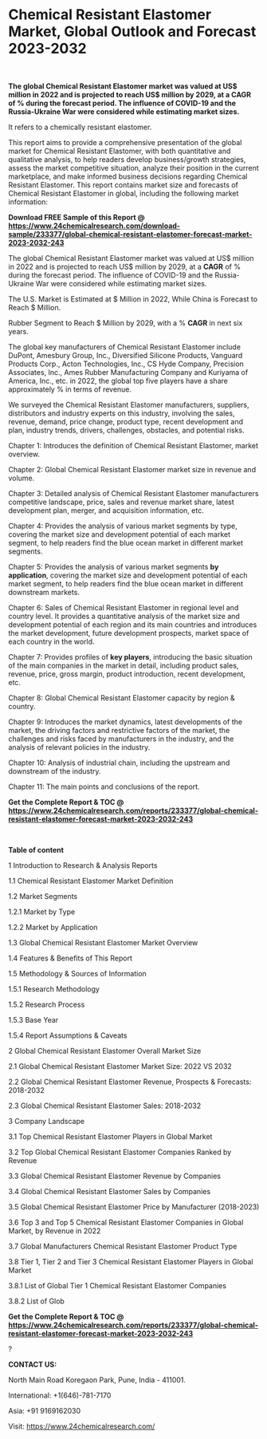 <h1>Chemical Resistant Elastomer Market, Global Outlook and Forecast 2023-2032</h1><br/><p><strong>The global Chemical Resistant Elastomer market was valued at US$ million in 2022 and is projected to reach US$ million by 2029, at a <strong>CAGR</strong> of % during the forecast period. The influence of COVID-19 and the Russia-Ukraine War were considered while estimating market sizes.</strong></p>
 
 
 
 <p>It refers to a chemically resistant elastomer.</p>
 
 
 
 <p>This report aims to provide a comprehensive presentation of the global market for Chemical Resistant Elastomer, with both quantitative and qualitative analysis, to help readers develop business/growth strategies, assess the market competitive situation, analyze their position in the current marketplace, and make informed business decisions regarding Chemical Resistant Elastomer. This report contains market size and forecasts of Chemical Resistant Elastomer in global, including the following market information:</p>
 
 
 
 <div><b>Download FREE Sample of this Report @ <a href="https://www.24chemicalresearch.com/download-sample/233377/global-chemical-resistant-elastomer-forecast-market-2023-2032-243">https://www.24chemicalresearch.com/download-sample/233377/global-chemical-resistant-elastomer-forecast-market-2023-2032-243</a></b></div>
 
 
 
 <p>The global Chemical Resistant Elastomer market was valued at US$ million in 2022 and is projected to reach US$ million by 2029, at a <strong>CAGR</strong> of % during the forecast period. The influence of COVID-19 and the Russia-Ukraine War were considered while estimating market sizes.</p>
 
 
 
 <p>The U.S. Market is Estimated at $ Million in 2022, While China is Forecast to Reach $ Million.</p>
 
 
 
 <p>Rubber Segment to Reach $ Million by 2029, with a % <strong>CAGR</strong> in next six years.</p>
 
 
 
 <p>The global key manufacturers of Chemical Resistant Elastomer include DuPont, Amesbury Group, Inc., Diversified Silicone Products, Vanguard Products Corp., Acton Technologies, Inc., CS Hyde Company, Precision Associates, Inc., Ames Rubber Manufacturing Company and Kuriyama of America, Inc., etc. in 2022, the global top five players have a share approximately % in terms of revenue.</p>
 
 
 
 <p>We surveyed the Chemical Resistant Elastomer manufacturers, suppliers, distributors and industry experts on this industry, involving the sales, revenue, demand, price change, product type, recent development and plan, industry trends, drivers, challenges, obstacles, and potential risks.</p>
 
 
 
 <p>Chapter 1: Introduces the definition of Chemical Resistant Elastomer, market overview.</p>
 
 
 
 <p>Chapter 2: Global Chemical Resistant Elastomer market size in revenue and volume.</p>
 
 
 
 <p>Chapter 3: Detailed analysis of Chemical Resistant Elastomer manufacturers competitive landscape, price, sales and revenue market share, latest development plan, merger, and acquisition information, etc.</p>
 
 
 
 <p>Chapter 4: Provides the analysis of various market segments by type, covering the market size and development potential of each market segment, to help readers find the blue ocean market in different market segments.</p>
 
 
 
 <p>Chapter 5: Provides the analysis of various market segments <strong>by application</strong>, covering the market size and development potential of each market segment, to help readers find the blue ocean market in different downstream markets.</p>
 
 
 
 <p>Chapter 6: Sales of Chemical Resistant Elastomer in regional level and country level. It provides a quantitative analysis of the market size and development potential of each region and its main countries and introduces the market development, future development prospects, market space of each country in the world.</p>
 
 
 
 <p>Chapter 7: Provides profiles of <strong>key players</strong>, introducing the basic situation of the main companies in the market in detail, including product sales, revenue, price, gross margin, product introduction, recent development, etc.</p>
 
 
 
 <p>Chapter 8: Global Chemical Resistant Elastomer capacity by region & country.</p>
 
 
 
 <p>Chapter 9: Introduces the market dynamics, latest developments of the market, the driving factors and restrictive factors of the market, the challenges and risks faced by manufacturers in the industry, and the analysis of relevant policies in the industry.</p>
 
 
 
 <p>Chapter 10: Analysis of industrial chain, including the upstream and downstream of the industry.</p>
 
 
 
 <p>Chapter 11: The main points and conclusions of the report.</p>
 
 
 
 <div><b>Get the Complete Report & TOC @ <a href="https://www.24chemicalresearch.com/reports/233377/global-chemical-resistant-elastomer-forecast-market-2023-2032-243">https://www.24chemicalresearch.com/reports/233377/global-chemical-resistant-elastomer-forecast-market-2023-2032-243</a></b></div>
 
 
 
 <p><br />
 
 <b>Table of content</b></p>
 
 
 
 <p>1 Introduction to Research & Analysis Reports<br />
 
 1.1 Chemical Resistant Elastomer Market Definition<br />
 
 1.2 Market Segments<br />
 
 1.2.1 Market by Type<br />
 
 1.2.2 Market by Application<br />
 
 1.3 Global Chemical Resistant Elastomer Market Overview<br />
 
 1.4 Features & Benefits of This Report<br />
 
 1.5 Methodology & Sources of Information<br />
 
 1.5.1 Research Methodology<br />
 
 1.5.2 Research Process<br />
 
 1.5.3 Base Year<br />
 
 1.5.4 Report Assumptions & Caveats<br />
 
 2 Global Chemical Resistant Elastomer Overall Market Size<br />
 
 2.1 Global Chemical Resistant Elastomer Market Size: 2022 VS 2032<br />
 
 2.2 Global Chemical Resistant Elastomer Revenue, Prospects & Forecasts: 2018-2032<br />
 
 2.3 Global Chemical Resistant Elastomer Sales: 2018-2032<br />
 
 3 Company Landscape<br />
 
 3.1 Top Chemical Resistant Elastomer Players in Global Market<br />
 
 3.2 Top Global Chemical Resistant Elastomer Companies Ranked by Revenue<br />
 
 3.3 Global Chemical Resistant Elastomer Revenue by Companies<br />
 
 3.4 Global Chemical Resistant Elastomer Sales by Companies<br />
 
 3.5 Global Chemical Resistant Elastomer Price by Manufacturer (2018-2023)<br />
 
 3.6 Top 3 and Top 5 Chemical Resistant Elastomer Companies in Global Market, by Revenue in 2022<br />
 
 3.7 Global Manufacturers Chemical Resistant Elastomer Product Type<br />
 
 3.8 Tier 1, Tier 2 and Tier 3 Chemical Resistant Elastomer Players in Global Market<br />
 
 3.8.1 List of Global Tier 1 Chemical Resistant Elastomer Companies<br />
 
 3.8.2 List of Glob</p>
 
 
 
 <div><b>Get the Complete Report & TOC @ <a href="https://www.24chemicalresearch.com/reports/233377/global-chemical-resistant-elastomer-forecast-market-2023-2032-243">https://www.24chemicalresearch.com/reports/233377/global-chemical-resistant-elastomer-forecast-market-2023-2032-243</a></b></div>
 
 
 
 <p>? </p>
 
 
 
 <p><b>CONTACT US:</b><br />
 
 North Main Road Koregaon Park, Pune, India - 411001.<br />
 
 International: +1(646)-781-7170<br />
 
 Asia: +91 9169162030<br />
 
 Visit: <a href="https://www.24chemicalresearch.com/">https://www.24chemicalresearch.com/</a></p>